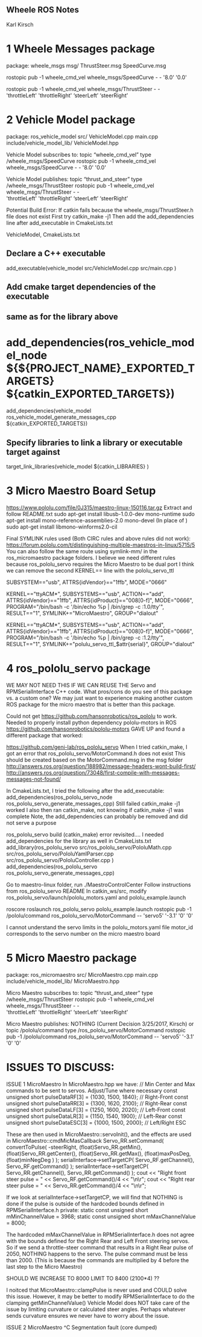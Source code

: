 ## Wheele ROS Notes
Karl Kirsch

# 1  Wheele Messages package

package: wheele_msgs
msg/	ThrustSteer.msg	SpeedCurve.msg

rostopic pub -1 wheele_cmd_vel   wheele_msgs/SpeedCurve   - -    '8.0'   '0.0'

rostopic pub -1 wheele_cmd_vel   wheele_msgs/ThrustSteer   - -  
		'throttleLeft'   'throttleRight' ‘steerLeft’ 	‘steerRight’

# 2  Vehicle Model package

package: ros_vehicle_model
src/	VehicleModel.cpp	main.cpp
include/vehicle_model_lib/	VehicleModel.hpp


Vehicle Model subscribes to:
topic “wheele_cmd_vel”
type /wheele_msgs/SpeedCurve
rostopic pub -1 wheele_cmd_vel   wheele_msgs/SpeedCurve   - -    '8.0'   '0.0'


Vehicle Model publishes:
topic “thrust_and_steer”
type /wheele_msgs/ThrustSteer
rostopic pub -1 wheele_cmd_vel   wheele_msgs/ThrustSteer   - -  
		'throttleLeft'   'throttleRight' ‘steerLeft’ 	‘steerRight’

Potential Build Error:
If catkin fails because the wheele_msgs/ThrustSteer.h file does not exist
First try catkin_make -j1
Then add the add_dependencies line after add_executable in CmakeLists.txt

VehicleModel, CmakeLists.txt
## Declare a C++ executable
add_executable(vehicle_model
 src/VehicleModel.cpp
 src/main.cpp
)

## Add cmake target dependencies of the executable
## same as for the library above
# add_dependencies(ros_vehicle_model_node ${${PROJECT_NAME}_EXPORTED_TARGETS} ${catkin_EXPORTED_TARGETS})
add_dependencies(vehicle_model ros_vehicle_model_generate_messages_cpp ${catkin_EXPORTED_TARGETS})

## Specify libraries to link a library or executable target against
target_link_libraries(vehicle_model
  ${catkin_LIBRARIES}
)

# 3  Micro Maestro Board Setup

https://www.pololu.com/file/0J315/maestro-linux-150116.tar.gz
Extract and follow README.txt
sudo apt-get install libusb-1.0.0-dev mono-runtime
sudo apt-get install mono-reference-assemblies-2.0 mono-devel
(In place of ) sudo apt-get install libmono-winforms2.0-cil

Final SYMLINK rules used (Both CIRC rules and above rules did not work):
https://forum.pololu.com/t/distinguishing-multiple-maestros-in-linux/5715/5
You can also follow the same route using symlink-mm/ in the ros_micromaestro package folders.
I believe we need different rules because ros_pololu_servo requires the Micro Maestro to be dual port
I think we can remove the second KERNEL== line with the pololu_servo_ttl

SUBSYSTEM=="usb", ATTRS{idVendor}=="1ffb", MODE="0666"

KERNEL=="ttyACM*", SUBSYSTEMS=="usb", ACTION=="add", ATTRS{idVendor}=="1ffb", ATTRS{idProduct}=="008[0-f]", MODE="0666", PROGRAM="/bin/bash -c '/bin/echo %p | /bin/grep -c :1.0/tty'", RESULT=="1", SYMLINK+="MicroMaestro", GROUP="dialout"

KERNEL=="ttyACM*", SUBSYSTEMS=="usb", ACTION=="add", ATTRS{idVendor}=="1ffb", ATTRS{idProduct}=="008[0-f]", MODE="0666", PROGRAM="/bin/bash -c '/bin/echo %p | /bin/grep -c :1.2/tty'", RESULT=="1", SYMLINK+="polulu_servo_ttl_$attr{serial}", GROUP="dialout"

# 4  ros_pololu_servo package
WE MAY NOT NEED THIS IF WE CAN REUSE THE Servo and RPMSerialInterface C++ code.
What pros/cons do you see of this package vs. a custom one?
We may just want to experience making another custom ROS package for the micro maestro that is better than this package.

Could not get https://github.com/hansonrobotics/ros_pololu to work. Needed to properly install python dependency pololu-motors in ROS
https://github.com/hansonrobotics/pololu-motors
GAVE UP and found a different package that worked:

https://github.com/geni-lab/ros_pololu_servo
When I tried catkin_make, I got an error that ros_pololu_servo/MotorCommand.h does not exist
This should be created based on the MotorCommand.msg in the msg folder
http://answers.ros.org/question/188982/message-headers-wont-build-first/
http://answers.ros.org/question/73048/first-compile-with-messages-messages-not-found/

In CmakeLists.txt, I tried the following after the add_executable:
add_dependencies(ros_pololu_servo_node ros_pololu_servo_generate_messages_cpp)
Still failed
catkin_make -j1 worked
I also then ran catkin_make, not knowing if catkin_make -j1 was complete
Note, the add_dependencies can probably be removed and did not serve a purpose

ros_pololu_servo build (catkin_make) error revisited….
I needed add_dependencies for the library as well in CmakeLists.txt
add_library(ros_pololu_servo
   src/ros_pololu_servo/PololuMath.cpp
   src/ros_pololu_servo/PololuYamlParser.cpp
   src/ros_pololu_servo/PololuController.cpp
 )
add_dependencies(ros_pololu_servo ros_pololu_servo_generate_messages_cpp)

Go to maestro-linux folder, run ./MaestroControlCenter
Follow instructions from ros_pololu_servo README
In catkin_ws/src, modify ros_pololu_servo/launch/pololu_motors.yaml and pololu_example.launch

roscore
roslaunch ros_pololu_servo pololu_example.launch
rostopic pub -1 /pololu/command ros_pololu_servo/MotorCommand -- 'servo5' '-3.1' '0' '0'

I cannot understand the servo limits in the pololu_motors.yaml file
motor_id corresponds to the servo number on the micro maestro board

# 5  Micro Maestro package

package: ros_micromaestro
src/	MicroMaestro.cpp	main.cpp
include/vehicle_model_lib/	MicroMaestro.hpp


Micro Maestro subscribes to:
topic “thrust_and_steer”
type /wheele_msgs/ThrustSteer
rostopic pub -1 wheele_cmd_vel   wheele_msgs/ThrustSteer   - -  
		'throttleLeft'   'throttleRight' ‘steerLeft’ 	‘steerRight’


Micro Maestro publishes:
NOTHING (Current Decision 3/25/2017, Kirsch)
or
topic /pololu/command
type /ros_pololu_servo/MotorCommand
rostopic pub -1 /pololu/command ros_pololu_servo/MotorCommand -- 'servo5' '-3.1' '0' '0'

# ISSUES TO DISCUSS:

ISSUE 1 MicroMaestro
In MicroMaestro.hpp we have:
// Min Center and Max commands to be sent to servos.  Adjust/Tune where necessary
			const unsigned short pulseDataRF[3] = {1030, 1500, 1840};		// Right-Front
			const unsigned short pulseDataRR[3] = {1300, 1620, 2100};		// Right-Rear
			const unsigned short pulseDataLF[3] = {1250, 1600, 2020};		// Left-Front
			const unsigned short pulseDataLR[3] = {1150, 1540, 1900};		// Left-Rear
			const unsigned short pulseDataESC[3] = {1000, 1500, 2000};		// Left/Right ESC
			
These are then used in MicroMaestro::servoInit(), and the effects are used in
MicroMaestro::cmdMicMasCallback
Servo_RR.setCommand( 
		convertToPulse(
			-steerRight, 
			(float)Servo_RR.getMin(), 
			(float)Servo_RR.getCenter(), 
			(float)Servo_RR.getMax(), 
			(float)maxPosDeg, 
			(float)minNegDeg ) );
	serialInterface->setTargetCP( Servo_RF.getChannel(), Servo_RF.getCommand() );
	serialInterface->setTargetCP( Servo_RR.getChannel(), Servo_RR.getCommand() );
	cout << "Right front steer pulse = " << Servo_RF.getCommand()/4 << "\n\r";
	cout << "Right rear steer pulse = " << Servo_RR.getCommand()/4 << "\n\r";

If we look at serialInterface→setTargetCP, we will find that NOTHING is done if the pulse is outside of the hardcoded bounds defined in RPMSerialInterface.h
private:
	static const unsigned short mMinChannelValue = 3968;
	static const unsigned short mMaxChannelValue = 8000;

The hardcoded mMaxChannelValue in RPMSerialInterface.h does not agree with the bounds defined for the Right Rear and Left Front steering servos. So if we send a throttle-steer command that results in a Right Rear pulse of 2050, NOTHING happens to the servo. The pulse command must be less than 2000. (This is because the commands are multiplied by 4 before the last step to the Micro Maestro)

SHOULD WE INCREASE TO 8000 LIMIT TO 8400 (2100*4) ??

I noitced that MicroMaestro::clampPulse is never used and COULD solve this issue.
However, it may be better to modify RPMSerialInterface to do the clamping
getMinChannelValue()
Vehicle Model does NOT take care of the issue by limiting curvature or calculated steer angles.
Perhaps whatever sends curvature ensures we never have to worry about the issue.

ISSUE 2 MicroMaestro
^C     Segmentation fault (core dumped)
